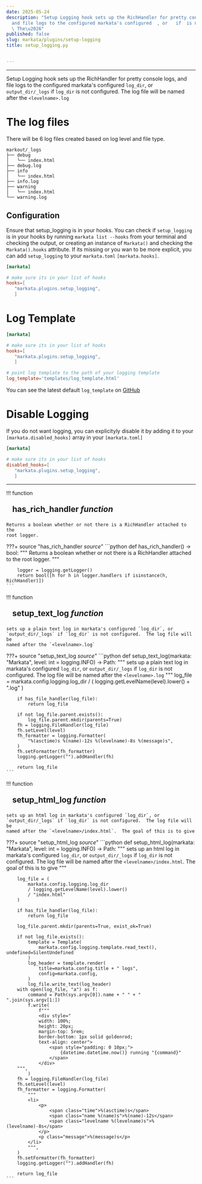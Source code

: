 ```yaml
---
date: 2025-05-24
description: "Setup Logging hook sets up the RichHandler for pretty console logs,
  and file logs to the configured markata's configured  , or   if  is not configured.
  \ The\u2026"
published: false
slug: markata/plugins/setup-logging
title: setup_logging.py


---
```


---

Setup Logging hook sets up the RichHandler for pretty console logs, and file
logs to the configured markata's configured `log_dir`, or `output_dir/_logs` if
`log_dir` is not configured.  The log file will be named after the
`<levelname>.log`

# The log files

There will be 6 log files created based on log level and file type.

```
markout/_logs
├── debug
│   └── index.html
├── debug.log
├── info
│   └── index.html
├── info.log
├── warning
│   └── index.html
└── warning.log
```

## Configuration

Ensure that setup_logging is in your hooks.  You can check if `setup_logging`
is in your hooks by running `markata list --hooks` from your terminal and
checking the output, or creating an instance of `Markata()` and checking the
`Markata().hooks` attribute.  If its missing or you wan to be more explicit,
you can add `setup_logging` to your `markata.toml` `[markata.hooks]`.

``` toml
[markata]

# make sure its in your list of hooks
hooks=[
   "markata.plugins.setup_logging",
   ]
```

# Log Template
``` toml
[markata]

# make sure its in your list of hooks
hooks=[
   "markata.plugins.setup_logging",
   ]

# point log template to the path of your logging template
log_template='templates/log_template.html'
```

You can see the latest default `log_template` on
[GitHub](https://github.com/WaylonWalker/markata/blob/main/markata/plugins/default_log_template.html)

# Disable Logging

If you do not want logging, you can explicityly disable it by adding it to your
`[markata.disabled_hooks]` array in your `[markata.toml]`

``` toml
[markata]

# make sure its in your list of hooks
disabled_hooks=[
   "markata.plugins.setup_logging",
   ]
```

---

!!! function
    <h2 id="has_rich_handler" class="admonition-title" style="margin: 0; padding: .5rem 1rem;">has_rich_handler <em class="small">function</em></h2>

    Returns a boolean whether or not there is a RichHandler attached to the
    root logger.

???+ source "has_rich_handler <em class='small'>source</em>"
    ```python
    def has_rich_handler() -> bool:
        """
        Returns a boolean whether or not there is a RichHandler attached to the
        root logger.
        """

        logger = logging.getLogger()
        return bool([h for h in logger.handlers if isinstance(h, RichHandler)])
    ```
!!! function
    <h2 id="setup_text_log" class="admonition-title" style="margin: 0; padding: .5rem 1rem;">setup_text_log <em class="small">function</em></h2>

    sets up a plain text log in markata's configured `log_dir`, or
    `output_dir/_logs` if `log_dir` is not configured.  The log file will be
    named after the `<levelname>.log`

???+ source "setup_text_log <em class='small'>source</em>"
    ```python
    def setup_text_log(markata: "Markata", level: int = logging.INFO) -> Path:
        """
        sets up a plain text log in markata's configured `log_dir`, or
        `output_dir/_logs` if `log_dir` is not configured.  The log file will be
        named after the `<levelname>.log`
        """
        log_file = markata.config.logging.log_dir / (
            logging.getLevelName(level).lower() + ".log"
        )

        if has_file_handler(log_file):
            return log_file

        if not log_file.parent.exists():
            log_file.parent.mkdir(parents=True)
        fh = logging.FileHandler(log_file)
        fh.setLevel(level)
        fh_formatter = logging.Formatter(
            "%(asctime)s %(name)-12s %(levelname)-8s %(message)s",
        )
        fh.setFormatter(fh_formatter)
        logging.getLogger("").addHandler(fh)

        return log_file
    ```
!!! function
    <h2 id="setup_html_log" class="admonition-title" style="margin: 0; padding: .5rem 1rem;">setup_html_log <em class="small">function</em></h2>

    sets up an html log in markata's configured `log_dir`, or
    `output_dir/_logs` if `log_dir` is not configured.  The log file will be
    named after the `<levelname>/index.html`.  The goal of this is to give

???+ source "setup_html_log <em class='small'>source</em>"
    ```python
    def setup_html_log(markata: "Markata", level: int = logging.INFO) -> Path:
        """
        sets up an html log in markata's configured `log_dir`, or
        `output_dir/_logs` if `log_dir` is not configured.  The log file will be
        named after the `<levelname>/index.html`.  The goal of this is to give
        """

        log_file = (
            markata.config.logging.log_dir
            / logging.getLevelName(level).lower()
            / "index.html"
        )

        if has_file_handler(log_file):
            return log_file

        log_file.parent.mkdir(parents=True, exist_ok=True)

        if not log_file.exists():
            template = Template(
                markata.config.logging.template.read_text(), undefined=SilentUndefined
            )
            log_header = template.render(
                title=markata.config.title + " logs",
                config=markata.config,
            )
            log_file.write_text(log_header)
        with open(log_file, "a") as f:
            command = Path(sys.argv[0]).name + " " + " ".join(sys.argv[1:])
            f.write(
                f"""
                <div style="
                width: 100%;
                height: 20px;
                margin-top: 5rem;
                border-bottom: 1px solid goldenrod;
                text-align: center">
                    <span style="padding: 0 10px;">
                        {datetime.datetime.now()} running "{command}"
                    </span>
                </div>
        """,
            )
        fh = logging.FileHandler(log_file)
        fh.setLevel(level)
        fh_formatter = logging.Formatter(
            """
            <li>
                <p>
                    <span class="time">%(asctime)s</span>
                    <span class="name %(name)s">%(name)-12s</span>
                    <span class="levelname %(levelname)s">%(levelname)-8s</span>
                </p>
                <p class="message">%(message)s</p>
            </li>
            """,
        )
        fh.setFormatter(fh_formatter)
        logging.getLogger("").addHandler(fh)

        return log_file
    ```